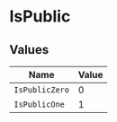 # IsPublic


## Values

| Name           | Value          |
| -------------- | -------------- |
| `IsPublicZero` | 0              |
| `IsPublicOne`  | 1              |